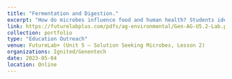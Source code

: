 ```yaml
---
title: "Fermentation and Digestion."
excerpt: "How do microbes influence food and human health? Students identify relationships between the microbiome and health through their own cultural lens."
link: https://futurelabplus.com/pdfs/ag-environmental/Gen-AG-U5.2-Lab.pdf
collection: portfolio
type: "Education Outreach"
venue: FutureLab+ (Unit 5 – Solution Seeking Microbes, Lesson 2)
organizations: Ignited/Genentech
date: 2023-05-04
location: Online
---
```


